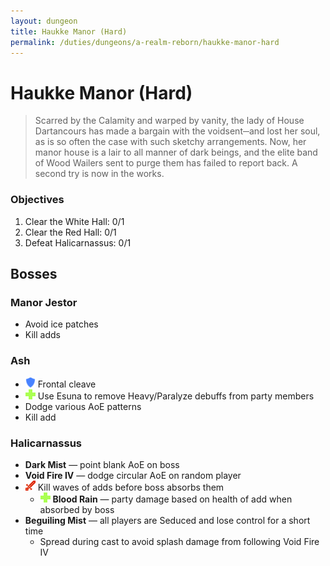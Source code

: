```yaml
---
layout: dungeon
title: Haukke Manor (Hard)
permalink: /duties/dungeons/a-realm-reborn/haukke-manor-hard
---
```


# Haukke Manor (Hard)

> Scarred by the Calamity and warped by vanity, the lady of House Dartancours has made a bargain with the voidsent─and lost her soul, as is so often the case with such sketchy arrangements. Now, her manor house is a lair to all manner of dark beings, and the elite band of Wood Wailers sent to purge them has failed to report back. A second try is now in the works.

### Objectives

1. Clear the White Hall: 0/1
2. Clear the Red Hall: 0/1
3. Defeat Halicarnassus: 0/1

## Bosses

### Manor Jestor

- Avoid ice patches
- Kill adds

### Ash

- ![](/assets/icons/role-tank.png) Frontal cleave
- ![](/assets/icons/role-healer.png) Use Esuna to remove Heavy/Paralyze debuffs from party members
- Dodge various AoE patterns
- Kill add

### Halicarnassus

- **Dark Mist** — point blank AoE on boss
- **Void Fire IV** — dodge circular AoE on random player
- ![](/assets/icons/role-dps.png) Kill waves of adds before boss absorbs them
  - ![](/assets/icons/role-healer.png) **Blood Rain** — party damage based on health of add when absorbed by boss
- **Beguiling Mist** — all players are Seduced and lose control for a short time
  - Spread during cast to avoid splash damage from following Void Fire IV

